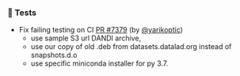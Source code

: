 ### 🧪 Tests

- Fix failing testing on CI 
  [PR #7379](https://github.com/datalad/datalad/pull/7379) (by [@yarikoptic](https://github.com/yarikoptic))
  - use sample S3 url DANDI archive, 
  - use our copy of old .deb from datasets.datalad.org instead of snapshots.d.o
  - use specific miniconda installer for py 3.7.

